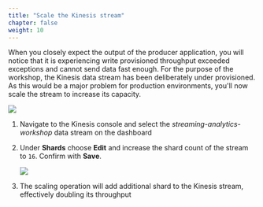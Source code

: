 ```yaml
---
title: "Scale the Kinesis stream"
chapter: false
weight: 10
---
```


When you closely expect the output of the producer application, you will notice that it is experiencing write provisioned throughput exceeded exceptions and cannot send data fast enough. For the purpose of the workshop, the Kinesis data stream has been deliberately under provisioned. As this would be a major problem for production environments, you'll now scale the stream to increase its capacity.

![](/images/intellij-13-replay-lag-copy.png)

1. Navigate to the Kinesis console and select the *streaming-analytics-workshop* data stream on the dashboard

1. Under **Shards** choose **Edit** and increase the shard count of the stream to `16`. Confirm with **Save**.

	![](/images/kds-update-shards.png)

1. The scaling operation will add additional shard to the Kinesis stream, effectively doubling its throughput
